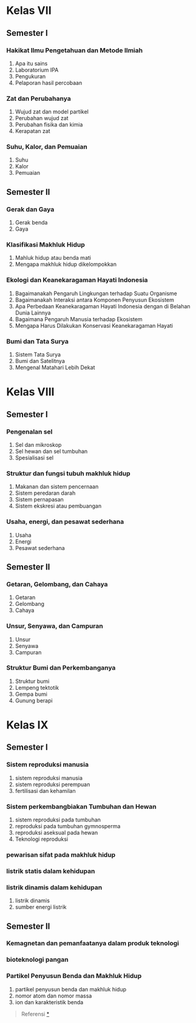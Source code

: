 # Kelas VII
## Semester I
### Hakikat Ilmu Pengetahuan dan Metode Ilmiah
1) Apa itu sains
2) Laboratorium IPA
3) Pengukuran
4) Pelaporan hasil percobaan

### Zat dan Perubahanya
1) Wujud zat dan model partikel
2) Perubahan wujud zat
3) Perubahan fisika dan kimia
4) Kerapatan zat

### Suhu, Kalor, dan Pemuaian
1) Suhu
2) Kalor
3) Pemuaian

## Semester II
### Gerak dan Gaya
1) Gerak benda
2) Gaya

### Klasifikasi Makhluk Hidup
1) Mahluk hidup atau benda mati
2) Mengapa makhluk hidup dikelompokkan

### Ekologi dan Keanekaragaman Hayati Indonesia
1) Bagaimanakah Pengaruh Lingkungan terhadap Suatu Organisme
2) Bagaimanakah Interaksi antara Komponen Penyusun Ekosistem
3) Apa Perbedaan Keanekaragaman Hayati Indonesia dengan di Belahan Dunia
Lainnya
4) Bagaimana Pengaruh Manusia terhadap Ekosistem
5) Mengapa Harus Dilakukan Konservasi Keanekaragaman Hayati

### Bumi dan Tata Surya
1) Sistem Tata Surya
2) Bumi dan Satelitnya
3) Mengenal Matahari Lebih Dekat

# Kelas VIII
## Semester I
### Pengenalan sel
1) Sel dan mikroskop
2) Sel hewan dan sel tumbuhan
3) Spesialisasi sel

### Struktur dan fungsi tubuh makhluk hidup
1) Makanan dan sistem pencernaan
2) Sistem peredaran darah
3) Sistem pernapasan
4) Sistem ekskresi atau pembuangan

### Usaha, energi, dan pesawat sederhana
1) Usaha
2) Energi
3) Pesawat sederhana

## Semester II
### Getaran, Gelombang, dan Cahaya
1) Getaran
2) Gelombang
3) Cahaya

### Unsur, Senyawa, dan Campuran
1) Unsur
2) Senyawa
3) Campuran

### Struktur Bumi dan Perkembanganya
1) Struktur bumi
2) Lempeng tektotik
3) Gempa bumi
4) Gunung berapi

# Kelas IX
## Semester I
### Sistem reproduksi manusia
1) sistem reproduksi manusia
2) sistem reproduksi perempuan
3) fertilisasi dan kehamilan

### Sistem perkembangbiakan Tumbuhan dan Hewan
1) sistem reproduksi pada tumbuhan
2) reproduksi pada tumbuhan gymnosperma
3) reproduksi aseksual pada hewan
4) Teknologi reproduksi

### pewarisan sifat pada makhluk hidup
### listrik statis dalam kehidupan 
### listrik dinamis dalam kehidupan
1) listrik dinamis
2) sumber energi listrik

## Semester II
### Kemagnetan dan pemanfaatanya dalam produk teknologi
### bioteknologi pangan
### Partikel Penyusun Benda dan Makhluk Hidup
1) partikel penyusun benda dan makhluk hidup
2) nomor atom dan nomor massa
3) ion dan karakteristik benda

> Referensi [*](https://wirahadie.com/materi-ipa-kelas-9/)